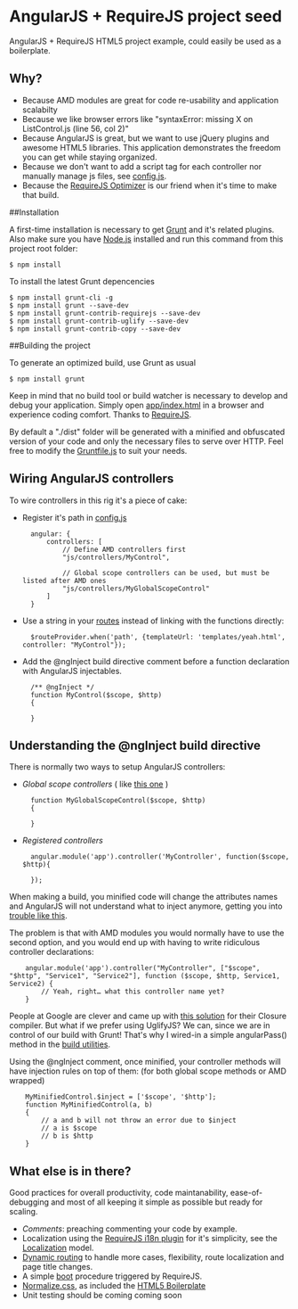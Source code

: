 AngularJS + RequireJS project seed
==================================

AngularJS + RequireJS HTML5 project example, could easily be used as a boilerplate.

## Why?

- Because AMD modules are great for code re-usability and application scalabilty
- Because we like browser errors like "syntaxError: missing X on ListControl.js (line 56, col 2)"
- Because AngularJS is great, but we want to use jQuery plugins and awesome HTML5 libraries.
This application demonstrates the freedom you can get while staying organized.
- Because we don't want to add a script tag for each controller nor manually manage js files, see [config.js](https://github.com/pheno7/angular-requirejs-seed/blob/master/app/config.js).
- Because the [RequireJS Optimizer](http://requirejs.org/docs/optimization.html) is our friend when it's time to make that build.

##Installation

A first-time installation is necessary to get [Grunt](http://gruntjs.com/) and it's related plugins. Also make sure you have [Node.js](http://nodejs.org/) installed and run this command from this project root folder:

    $ npm install

To install the latest Grunt depencencies
  
    $ npm install grunt-cli -g
    $ npm install grunt --save-dev
    $ npm install grunt-contrib-requirejs --save-dev
    $ npm install grunt-contrib-uglify --save-dev
    $ npm install grunt-contrib-copy --save-dev


##Building the project

To generate an optimized build, use Grunt as usual

	$ npm install grunt

Keep in mind that no build tool or build watcher is necessary to develop and debug your application. Simply open [app/index.html](https://github.com/pheno7/angular-requirejs-seed/blob/master/app/index.html) in a browser and experience coding comfort. Thanks to [RequireJS](http://requirejs.org/).

By default a "./dist" folder will be generated with a minified and obfuscated version of your code and only the necessary files to serve over HTTP. Feel free to modify the [Gruntfile.js](https://github.com/pheno7/angular-requirejs-seed/blob/master/Gruntfile.js) to suit your needs.

    
## Wiring AngularJS controllers 

To wire controllers in this rig it's a piece of cake:

- Register it's path in [config.js](https://github.com/pheno7/angular-requirejs-seed/blob/master/app/config.js)

		angular: {
			controllers: [
				// Define AMD controllers first
				"js/controllers/MyControl",

				// Global scope controllers can be used, but must be listed after AMD ones
				"js/controllers/MyGlobalScopeControl"
			]
		}

- Use a string in your [routes](https://github.com/pheno7/angular-requirejs-seed/blob/master/app/js/services/Routing.js) instead of linking with the functions directly:

		$routeProvider.when('path', {templateUrl: 'templates/yeah.html', controller: "MyControl"});


- Add the @ngInject build directive comment before a function declaration with AngularJS injectables.

		/** @ngInject */
		function MyControl($scope, $http)
		{
			
		}

## Understanding the @ngInject build directive


There is normally two ways to setup AngularJS controllers:

- _Global scope controllers_ ( like [this one](https://github.com/pheno7/angular-requirejs-seed/blob/master/app/js/controllers/ListControl.js) )

		function MyGlobalScopeControl($scope, $http)
		{
				
		}
		
- _Registered controllers_ 
	
		angular.module('app').controller('MyController', function($scope, $http){
		
		});

When making a build, you minified code will change the attributes names and AngularJS will not understand what to inject anymore, getting you into [trouble like this](http://stackoverflow.com/questions/16242406/angular-js-error-with-providerinjector).

The problem is that with AMD modules you would normally have to use the second option, and you would end up with having to write ridiculous controller declarations:

		angular.module('app').controller("MyController", ["$scope", "$http", "Service1", "Service2"], function ($scope, $http, Service1, Service2) {
			// Yeah, right… what this controller name yet?
		}

People at Google are clever and came up with [this solution](http://code.google.com/p/closure-compiler/source/browse/src/com/google/javascript/jscomp/AngularPass.java) for their Closure compiler. But what if we prefer using UglifyJS? We can, since we are in control of our build with Grunt! That's why I wired-in a simple angularPass() method in the [build utilities](https://github.com/pheno7/angular-requirejs-seed/blob/master/scripts/build-utils.js).

Using the @ngInject comment, once minified, your controller methods will have injection rules on top of them: (for both global scope methods or AMD wrapped)
	
		MyMinifiedControl.$inject = ['$scope', '$http'];		
		function MyMinifiedControl(a, b)
		{		
			// a and b will not throw an error due to $inject
			// a is $scope
			// b is $http
		}
    
## What else is in there?

Good practices for overall productivity, code maintanability, ease-of-debugging and most of all keeping it simple as possible but ready for scaling.

- _Comments_: preaching commenting your code by example.
- Localization using the [RequireJS i18n plugin](https://github.com/requirejs/i18n) for it's simplicity, see the [Localization](https://github.com/pheno7/angular-requirejs-seed/blob/master/app/models/Localization.js) model.
- [Dynamic routing](https://github.com/pheno7/angular-requirejs-seed/blob/master/app/routing.js) to handle more cases, flexibility, route localization and page title changes.
- A simple [boot](https://github.com/pheno7/angular-requirejs-seed/blob/master/app/boot.js) procedure triggered by RequireJS. 
- [Normalize.css](http://necolas.github.io/normalize.css/), as included the [HTML5 Boilerplate](http://html5boilerplate.com/)
- Unit testing should be coming coming soon
